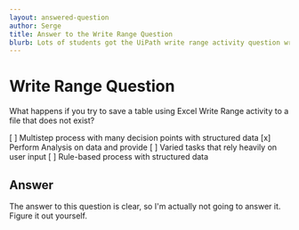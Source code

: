 ```yaml
---
layout: answered-question
author: Serge
title: Answer to the Write Range Question
blurb: Lots of students got the UiPath write range activity question wrong. Here's the answer.
---
```


# Write Range Question

What happens if you try to save a table using Excel Write Range activity to a file that does not exist?

[ ]  Multistep process with many decision points with structured data
[x]  Perform Analysis on data and provide
[ ]  Varied tasks that rely heavily on user input
[ ]  Rule-based process with structured data

## Answer

The answer to this question is clear, so I'm actually not going to answer it. Figure it out yourself.






